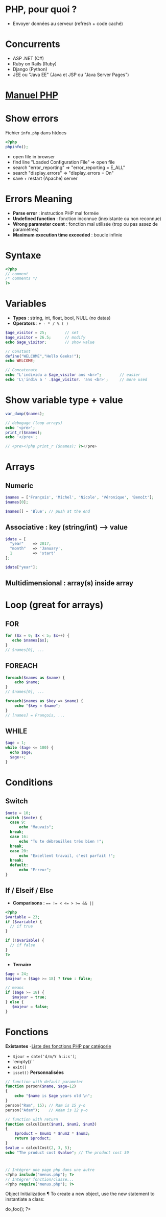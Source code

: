 # PHP, pour quoi ?
- Envoyer données au serveur (refresh + code caché)

# Concurrents
- ASP .NET (C#)
- Ruby on Rails (Ruby)
- Django (Python)
- JEE ou "Java EE" (Java et JSP ou "Java Server Pages")

# [Manuel PHP](https://www.php.net/manual/fr/index.php)

# Show errors
Fichier `info.php` dans htdocs
```php
<?php
phpinfo();
```
- open file in browser
- find line "Loaded Configuration File" => open file
- search "error_reporting" => "error_reporting = E_ALL"
- search "display_errors" => "display_errors = On"
- save + restart (Apache) server

# Errors Meaning
- **Parse error** : instruction PHP mal formée
- **Undefined function** : fonction inconnue (inexistante ou non reconnue)
- **Wrong parameter count** : fonction mal utilisée (trop ou pas assez de paramètres)
- **Maximum execution time exceeded** : boucle infinie

# Syntaxe
```php
<?php
// comment
/* comments */
?>
```

# Variables
- **Types** : string, int, float, bool, NULL (no datas)
- **Operators** : `+ - * / % ( )`
```php
$age_visitor = 25;        // set
$age_visitor = 26.5;      // modify
echo $age_visitor;        // show value

// Constant 
define("WELCOME","Hello Geeks!"); 
echo WELCOME; 

// Concatenate
echo "L'individu a $age_visitor ans <br>";        // easier
echo 'L\'indiv a ' .$age_visitor. 'ans <br>';     // more used
```

# Show variable type + value
```php
var_dump($names);

// debogage (loop arrays)
echo '<pre>';
print_r($names);
echo '</pre>';

// <pre><?php print_r ($names); ?></pre>
```

# Arrays
## Numeric
```php
$names = ['François', 'Michel', 'Nicole', 'Véronique', 'Benoît'];
$names[0];

$names[] = 'Blue'; // push at the end
```
## Associative : key (string/int) --> value
```php
$date = [
  "year" 	=> 2017,
  "month" 	=> 'January',
  1 		=> 'start'
];

$date["year"];
```
## Multidimensional : array(s) inside array

# Loop (great for arrays)
## FOR
```php
for ($x = 0; $x < 5; $x++) {
   echo $names[$x];
}
// $names[0], ...
```
## FOREACH
```php
foreach($names as $name) {
    echo $name; 
}
// $names[0], ...

foreach($names as $key => $name) {
    echo "$key = $name";
}
// [names] = François, ...
```
## WHILE
```php
$age = 1;
while ($age <= 100) {
  echo $age;
  $age++;
}
```

# Conditions
## Switch
```php
$note = 10;
switch ($note) {
  case 9:
      echo "Mauvais";
  break;
  case 16:
      echo "Tu te débrouilles très bien !";
  break;
  case 20:
      echo "Excellent travail, c'est parfait !";
  break;
  default:
      echo "Erreur";
}
```

## If / Elseif / Else
- **Comparisons** : `== != < <= > >= && ||`
```php
<?php
$variable = 23;
if ($variable) {
  // if true
}

if (!$variable) {
  // if false
}
?>
```
- **Ternaire**
```php
$age = 24;
$majeur = ($age >= 18) ? true : false;

// means
if ($age >= 18) {
   $majeur = true;
} else {
   $majeur = false;
}
```

# Fonctions
**Existantes**
-[Liste des fonctions PHP par catégorie](https://www.php.net/manual/fr/funcref.php)
- `$jour = date('d/m/Y h:i:s')`;
- `empty()``
- `exit()`
- `isset()`
**Personnalisées**
```php
// function with default parameter 
function person($name, $age=12)  
{ 
    echo "$name is $age years old \n"; 
} 
person("Ram", 15); // Ram is 15 y-o
person("Adam");    // Adam is 12 y-o

// function with return
function calculCost($num1, $num2, $num3)  
{ 
    $product = $num1 * $num2 * $num3; 
    return $product;
} 
$value = calculCost(2, 3, 5); 
echo "The product cost $value"; // The product cost 30
```

# 
```php
// Intégrer une page php dans une autre
<?php include("menus.php"); ?>
// Intégrer fonction/classe...
<?php require("menus.php"); ?>
```

Object Initialization ¶
To create a new object, use the new statement to instantiate a class:

<?php
class foo
{
    function do_foo()
    {
        echo "Doing foo."; 
    }
}

$bar = new foo;
$bar->do_foo();
?>


